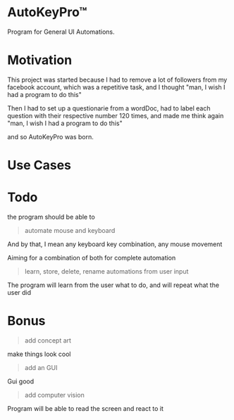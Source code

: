 # AutoKeyPro™
 Program for General UI Automations.

# Motivation

This project was started because I had to remove a lot of followers from my facebook account,
which was a repetitive task, and I thought "man, I wish I had
a program to do this"

Then I had to set up a questionarie from a wordDoc, had to label each
question with their respective number 120 times, and made me think again
"man, I wish I had a program to do this"

and so AutoKeyPro was born.

# Use Cases

# Todo

the program should be able to

> automate mouse and keyboard

And by that, I mean any keyboard key combination, any mouse movement

Aiming for a combination of both for complete automation

> learn, store, delete, rename automations from user input

The program will learn from the user what to do, and will repeat what the user did

# Bonus 

> add concept art

make things look cool

> add an GUI

Gui good

> add computer vision

Program will be able to read the screen and react to it